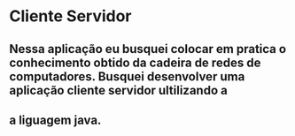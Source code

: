 # Cliente Servidor
## Nessa aplicação eu busquei colocar em pratica o conhecimento obtido da cadeira de redes de computadores. Busquei desenvolver uma aplicação cliente servidor ultilizando a
## a liguagem java.
